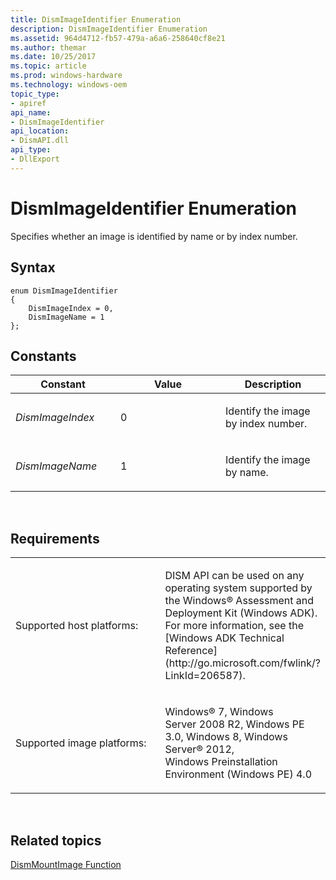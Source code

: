 ```yaml
---
title: DismImageIdentifier Enumeration
description: DismImageIdentifier Enumeration
ms.assetid: 964d4712-fb57-479a-a6a6-258640cf8e21
ms.author: themar
ms.date: 10/25/2017
ms.topic: article
ms.prod: windows-hardware
ms.technology: windows-oem
topic_type: 
- apiref
api_name: 
- DismImageIdentifier
api_location: 
- DismAPI.dll
api_type: 
- DllExport
---
```


# DismImageIdentifier Enumeration


Specifies whether an image is identified by name or by index number.

## <span id="Syntax"></span><span id="syntax"></span><span id="SYNTAX"></span>Syntax


``` syntax
enum DismImageIdentifier
{
    DismImageIndex = 0,
    DismImageName = 1
};
```

## <span id="Constants"></span><span id="constants"></span><span id="CONSTANTS"></span>Constants


<table>
<colgroup>
<col width="33%" />
<col width="33%" />
<col width="33%" />
</colgroup>
<thead>
<tr class="header">
<th>Constant</th>
<th>Value</th>
<th>Description</th>
</tr>
</thead>
<tbody>
<tr class="odd">
<td><p><em>DismImageIndex</em></p></td>
<td><p>0</p></td>
<td><p>Identify the image by index number.</p></td>
</tr>
<tr class="even">
<td><p><em>DismImageName</em></p></td>
<td><p>1</p></td>
<td><p>Identify the image by name.</p></td>
</tr>
</tbody>
</table>

 

## <span id="Requirements"></span><span id="requirements"></span><span id="REQUIREMENTS"></span>Requirements


<table>
<colgroup>
<col width="50%" />
<col width="50%" />
</colgroup>
<tbody>
<tr class="odd">
<td><p>Supported host platforms:</p></td>
<td><p>DISM API can be used on any operating system supported by the Windows® Assessment and Deployment Kit (Windows ADK). For more information, see the [Windows ADK Technical Reference](http://go.microsoft.com/fwlink/?LinkId=206587).</p></td>
</tr>
<tr class="even">
<td><p>Supported image platforms:</p></td>
<td><p>Windows® 7, Windows Server 2008 R2, Windows PE 3.0, Windows 8, Windows Server® 2012, Windows Preinstallation Environment (Windows PE) 4.0</p></td>
</tr>
</tbody>
</table>

 

## <span id="related_topics"></span>Related topics


[DismMountImage Function](dismmountimage-function.md)

 

 




